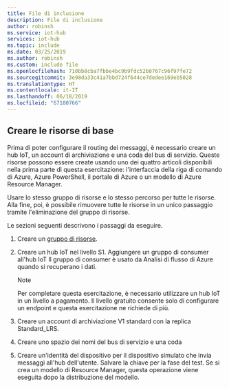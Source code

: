 ```yaml
---
title: File di inclusione
description: File di inclusione
author: robinsh
ms.service: iot-hub
services: iot-hub
ms.topic: include
ms.date: 03/25/2019
ms.author: robinsh
ms.custom: include file
ms.openlocfilehash: 710bb8cba7fbbe4bc9b9fdc52b0767c96f97fe72
ms.sourcegitcommit: 3e98da33c41a7bbd724f644ce7dedee169eb5028
ms.translationtype: HT
ms.contentlocale: it-IT
ms.lasthandoff: 06/18/2019
ms.locfileid: "67180766"
---
```

## <a name="create-base-resources"></a>Creare le risorse di base

Prima di poter configurare il routing dei messaggi, è necessario creare un hub IoT, un account di archiviazione e una coda del bus di servizio. Queste risorse possono essere create usando uno dei quattro articoli disponibili nella prima parte di questa esercitazione: l'interfaccia della riga di comando di Azure, Azure PowerShell, il portale di Azure o un modello di Azure Resource Manager.

Usare lo stesso gruppo di risorse e lo stesso percorso per tutte le risorse. Alla fine, poi, è possibile rimuovere tutte le risorse in un unico passaggio tramite l'eliminazione del gruppo di risorse.

Le sezioni seguenti descrivono i passaggi da eseguire.

1. Creare un [gruppo di risorse](../articles/azure-resource-manager/resource-group-overview.md).

2. Creare un hub IoT nel livello S1. Aggiungere un gruppo di consumer all'hub IoT Il gruppo di consumer è usato da Analisi di flusso di Azure quando si recuperano i dati.

   > [!NOTE]
   > Per completare questa esercitazione, è necessario utilizzare un hub IoT in un livello a pagamento. Il livello gratuito consente solo di configurare un endpoint e questa esercitazione ne richiede di più.
   > 

3. Creare un account di archiviazione V1 standard con la replica Standard_LRS.

4. Creare uno spazio dei nomi del bus di servizio e una coda

5. Creare un'identità del dispositivo per il dispositivo simulato che invia messaggi all'hub dell'utente. Salvare la chiave per la fase del test. Se si crea un modello di Resource Manager, questa operazione viene eseguita dopo la distribuzione del modello.